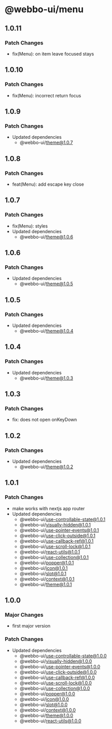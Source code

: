 # @webbo-ui/menu

## 1.0.11

### Patch Changes

- fix(Menu): on item leave focused stays

## 1.0.10

### Patch Changes

- fix(Menu): incorrect return focus

## 1.0.9

### Patch Changes

- Updated dependencies
  - @webbo-ui/theme@1.0.7

## 1.0.8

### Patch Changes

- feat(Menu): add escape key close

## 1.0.7

### Patch Changes

- fix(Menu): styles
- Updated dependencies
  - @webbo-ui/theme@1.0.6

## 1.0.6

### Patch Changes

- Updated dependencies
  - @webbo-ui/theme@1.0.5

## 1.0.5

### Patch Changes

- Updated dependencies
  - @webbo-ui/theme@1.0.4

## 1.0.4

### Patch Changes

- Updated dependencies
  - @webbo-ui/theme@1.0.3

## 1.0.3

### Patch Changes

- fix: does not open onKeyDown

## 1.0.2

### Patch Changes

- Updated dependencies
  - @webbo-ui/theme@1.0.2

## 1.0.1

### Patch Changes

- make works with nextjs app router
- Updated dependencies
  - @webbo-ui/use-controllable-state@1.0.1
  - @webbo-ui/visually-hidden@1.0.1
  - @webbo-ui/use-pointer-events@1.0.1
  - @webbo-ui/use-click-outside@1.0.1
  - @webbo-ui/use-callback-ref@1.0.1
  - @webbo-ui/use-scroll-lock@1.0.1
  - @webbo-ui/react-utils@1.0.1
  - @webbo-ui/use-collection@1.0.1
  - @webbo-ui/popper@1.0.1
  - @webbo-ui/icon@1.0.1
  - @webbo-ui/slot@1.0.1
  - @webbo-ui/context@1.0.1
  - @webbo-ui/theme@1.0.1

## 1.0.0

### Major Changes

- first major version

### Patch Changes

- Updated dependencies
  - @webbo-ui/use-controllable-state@1.0.0
  - @webbo-ui/visually-hidden@1.0.0
  - @webbo-ui/use-pointer-events@1.0.0
  - @webbo-ui/use-click-outside@1.0.0
  - @webbo-ui/use-callback-ref@1.0.0
  - @webbo-ui/use-scroll-lock@1.0.0
  - @webbo-ui/use-collection@1.0.0
  - @webbo-ui/popper@1.0.0
  - @webbo-ui/icon@1.0.0
  - @webbo-ui/slot@1.0.0
  - @webbo-ui/context@1.0.0
  - @webbo-ui/theme@1.0.0
  - @webbo-ui/react-utils@1.0.0
